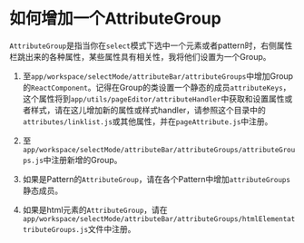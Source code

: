 # 如何增加一个AttributeGroup

`AttributeGroup`是指当你在`select`模式下选中一个元素或者pattern时，右侧属性栏跳出来的各种属性，某些属性具有相关性，我将他们设置为一个Group。

1. 至`app/workspace/selectMode/attributeBar/attributeGroups`中增加Group的`ReactComponent`。记得在Group的类设置一个静态的成员`attributeKeys`，这个属性将到`app/utils/pageEditor/attributeHandler`中获取和设置属性或者样式，请在这儿增加新的属性或样式handler，请参照这个目录中的`attributes/linklist.js`或其他属性，并在`pageAttribute.js`中注册。

2. 至`app/workspace/selectMode/attributeBar/attributeGroups/attributeGroups.js`中注册新增的Group。

3. 如果是Pattern的`AttributeGroup`，请在各个Pattern中增加`attributeGroups`静态成员。

4. 如果是html元素的`AttributeGroup`，请在`app/workspace/selectMode/attributeBar/attributeGroups/htmlElementattributeGroups.js`文件中注册。
